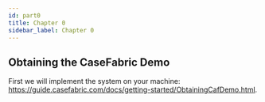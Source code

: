 ```yaml
---
id: part0
title: Chapter 0
sidebar_label: Chapter 0
---
```


## Obtaining the CaseFabric Demo

First we will implement the system on your machine: 
https://guide.casefabric.com/docs/getting-started/ObtainingCafDemo.html.
